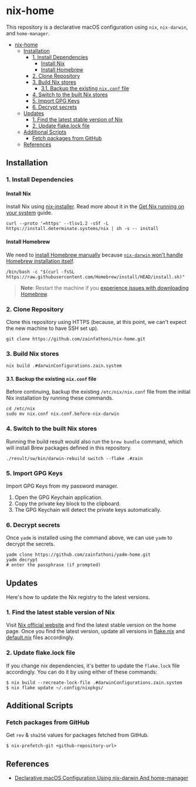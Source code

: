 # nix-home

This repository is a declarative macOS configuration using `nix`, `nix-darwin`,
and `home-manager`.

- [nix-home](#nix-home)
  - [Installation](#installation)
    - [1. Install Dependencies](#1-install-dependencies)
      - [Install Nix](#install-nix)
      - [Install Homebrew](#install-homebrew)
    - [2. Clone Repository](#2-clone-repository)
    - [3. Build Nix stores](#3-build-nix-stores)
      - [3.1. Backup the existing `nix.conf` file](#31-backup-the-existing-nixconf-file)
    - [4. Switch to the built Nix stores](#4-switch-to-the-built-nix-stores)
    - [5. Import GPG Keys](#5-import-gpg-keys)
    - [6. Decrypt secrets](#6-decrypt-secrets)
  - [Updates](#updates)
    - [1. Find the latest stable version of Nix](#1-find-the-latest-stable-version-of-nix)
    - [2. Update flake.lock file](#2-update-flakelock-file)
  - [Additional Scripts](#additional-scripts)
    - [Fetch packages from GitHub](#fetch-packages-from-github)
  - [References](#references)

## Installation

### 1. Install Dependencies

#### Install Nix

Install Nix using
[nix-installer](https://zero-to-nix.com/concepts/nix-installer). Read more about
it in the
[Get Nix running on your system](https://zero-to-nix.com/start/install) guide.

```shell
curl --proto '=https' --tlsv1.2 -sSf -L https://install.determinate.systems/nix | sh -s -- install
```

#### Install Homebrew

We need to [install Homebrew manually](https://brew.sh) because
[`nix-darwin` won't handle Homebrew installation itself](https://daiderd.com/nix-darwin/manual/index.html#opt-homebrew.enable).

```shell
/bin/bash -c "$(curl -fsSL https://raw.githubusercontent.com/Homebrew/install/HEAD/install.sh)"
```

> **Note**: Restart the machine if you
> [experience issues with downloading Homebrew](https://github.com/orgs/Homebrew/discussions/3343#discussioncomment-3628470).

### 2. Clone Repository

Clone this repository using HTTPS (because, at this point, we can't expect the
new machine to have SSH set up).

```shell
git clone https://github.com/zainfathoni/nix-home.git
```

### 3. Build Nix stores

```shell
nix build .#darwinConfigurations.zain.system
```

#### 3.1. Backup the existing `nix.conf` file

Before continuing, backup the existing `/etc/nix/nix.conf` file from the initial
Nix installation by running these commands.

```shell
cd /etc/nix
sudo mv nix.conf nix.conf.before-nix-darwin
```

### 4. Switch to the built Nix stores

Running the build result would also run the `brew bundle` command, which will
install Brew packages defined in this repository.

```shell
./result/sw/bin/darwin-rebuild switch --flake .#zain
```

### 5. Import GPG Keys

Import GPG Keys from my password manager.

1. Open the GPG Keychain application.
2. Copy the private key block to the clipboard.
3. The GPG Keychain will detect the private keys automatically.

### 6. Decrypt secrets

Once `yadm` is installed using the command above, we can use `yadm` to decrypt
the secrets.

```shell
yadm clone https://github.com/zainfathoni/yadm-home.git
yadm decrypt
# enter the passphrase (if prompted)
```

## Updates

Here's how to update the Nix registry to the latest versions.

### 1. Find the latest stable version of Nix

Visit [Nix official website](https://nixos.org/) and find the latest stable
version on the home page. Once you find the latest version, update all versions
in [flake.nix](./flake.nix) and [default.nix](./home/default.nix) files
accordingly.

### 2. Update flake.lock file

If you change nix dependencies, it's better to update the `flake.lock` file
accordingly. You can do it by using either of these commands:

```shell
$ nix build --recreate-lock-file .#darwinConfigurations.zain.system
$ nix flake update ~/.config/nixpkgs/
```

## Additional Scripts

### Fetch packages from GitHub

Get `rev` & `sha256` values for packages fetched from GitHub.

```shell
$ nix-prefetch-git <github-repository-url>
```

## References

- [Declarative macOS Configuration Using nix-darwin And home-manager](https://xyno.space/post/nix-darwin-introduction)
